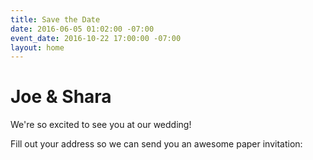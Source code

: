 ```yaml
---
title: Save the Date
date: 2016-06-05 01:02:00 -07:00
event_date: 2016-10-22 17:00:00 -07:00
layout: home
---
```


# Joe & Shara

We're so excited to see you at our wedding!

Fill out your address so we can send you an awesome paper invitation: